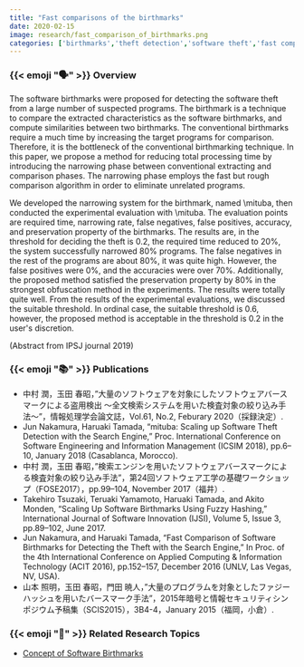 ```yaml
---
title: "Fast comparisons of the birthmarks"
date: 2020-02-15
image: research/fast_comparison_of_birthmarks.png
categories: ['birthmarks','theft detection','software theft','fast comparison']
---
```


### {{< emoji ":speaking_head:" >}} Overview

The software birthmarks were proposed for detecting the software theft from a large number of suspected programs.
The birthmark is a technique to compare the extracted characteristics as the software birthmarks, and compute similarities between two birthmarks.
The conventional birthmarks require a much time by increasing the target programs for comparison.
Therefore, it is the bottleneck of the conventional birthmarking technique.
In this paper, we propose a method for reducing total processing time by introducing the narrowing phase between conventional extracting and comparison phases.
The narrowing phase employs the fast but rough comparison algorithm in order to eliminate unrelated programs.

We developed the narrowing system for the birthmark, named \mituba, then conducted the experimental evaluation with \mituba.
The evaluation points are required time, narrowing rate, false negatives, false positives, accuracy, and preservation property of the birthmarks.
The results are, in the threshold for deciding the theft is $0.2$, the required time reduced to 20%, the system successfully narrowed 80% programs.
The false negatives in the rest of the programs are about 80%, it was quite high.
However, the false positives were 0%, and the accuracies were over 70%.
Additionally, the proposed method satisfied the preservation property by 80% in the strongest obfuscation method in the experiments.
The results were totally quite well.
From the results of the experimental evaluations, we discussed the suitable threshold.
In ordinal case, the suitable threshold is $0.6$, however, the proposed method is acceptable in the threshold is $0.2$ in the user's discretion.

(Abstract from IPSJ journal 2019)

### {{< emoji ":books:" >}} Publications

* 中村 潤，玉田 春昭，”大量のソフトウェアを対象にしたソフトウェアバースマークによる盗用検出 〜全文検索システムを用いた検査対象の絞り込み手法〜”，情報処理学会論文誌，Vol.61, No.2, Feburary 2020（採録決定）.
* Jun Nakamura, Haruaki Tamada, “mituba: Scaling up Software Theft Detection with the Search Engine,” Proc. International Conference on Software Engineering and Information Management (ICSIM 2018), pp.6–10, January 2018 (Casablanca, Morocco).
* 中村 潤，玉田 春昭，”検索エンジンを用いたソフトウェアバースマークによる検査対象の絞り込み手法”，第24回ソフトウェア工学の基礎ワークショップ（FOSE2017），pp.99–104, November 2017（福井）.
* Takehiro Tsuzaki, Teruaki Yamamoto, Haruaki Tamada, and Akito Monden, “Scaling Up Software Birthmarks Using Fuzzy Hashing,” International Journal of Software Innovation (IJSI), Volume 5, Issue 3, pp.89–102, June 2017.
* Jun Nakamura, and Haruaki Tamada, “Fast Comparison of Software Birthmarks for Detecting the Theft with the Search Engine,” In Proc. of the 4th International Conference on Applied Computing & Information Technology (ACIT 2016), pp.152–157, December 2016 (UNLV, Las Vegas, NV, USA).
* 山本 照明，玉田 春昭，門田 暁人，”大量のプログラムを対象としたファジーハッシュを用いたバースマーク手法”，2015年暗号と情報セキュリティシンポジウム予稿集（SCIS2015），3B4-4，January 2015（福岡，小倉）.

### {{< emoji ":mag_right:" >}} Related Research Topics

* [Concept of Software Birthmarks](../birthmark_concept)

